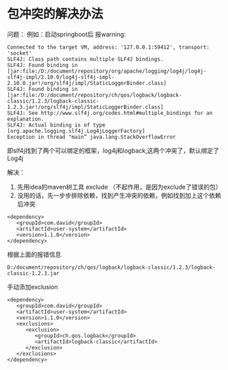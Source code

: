 # 包冲突的解决办法
问题：
例如：启动springboot后 报warning:
```
Connected to the target VM, address: '127.0.0.1:59412', transport: 'socket'
SLF4J: Class path contains multiple SLF4J bindings.
SLF4J: Found binding in [jar:file:/D:/document/repository/org/apache/logging/log4j/log4j-slf4j-impl/2.10.0/log4j-slf4j-impl-2.10.0.jar!/org/slf4j/impl/StaticLoggerBinder.class]
SLF4J: Found binding in [jar:file:/D:/document/repository/ch/qos/logback/logback-classic/1.2.3/logback-classic-1.2.3.jar!/org/slf4j/impl/StaticLoggerBinder.class]
SLF4J: See http://www.slf4j.org/codes.html#multiple_bindings for an explanation.
SLF4J: Actual binding is of type [org.apache.logging.slf4j.Log4jLoggerFactory]
Exception in thread "main” java.lang.StackOverflowError
```
即slf4j找到了两个可以绑定的框架，log4j和logback,这两个冲突了，默认绑定了Log4j

解决：
1. 先用idea的maven树工具 exclude  （不起作用，是因为exclude了错误的包）
2. 没用的话，先一步步排除依赖，找到产生冲突的依赖，例如找到加上这个依赖后冲突
```
<dependency>
   <groupId>com.david</groupId>
   <artifactId>user-system</artifactId>
   <version>1.1.0</version>
</dependency>
```
根据上面的报错信息
```
D:/document/repository/ch/qos/logback/logback-classic/1.2.3/logback-classic-1.2.3.jar
```
手动添加exclusion
```
<dependency>
   <groupId>com.david</groupId>
   <artifactId>user-system</artifactId>
   <version>1.1.0</version>
   <exclusions>
      <exclusion>
         <groupId>ch.qos.logback</groupId>
         <artifactId>logback-classic</artifactId>
      </exclusion>
   </exclusions>
</dependency>
```


